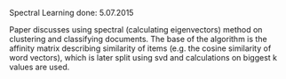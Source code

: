 Spectral Learning
done: 5.07.2015

Paper discusses using spectral (calculating eigenvectors) method on clustering and classifying documents. The base of the algorithm is the affinity matrix describing similarity of items (e.g. the cosine similarity of word vectors), which is later split using svd and calculations on biggest k values are used.

